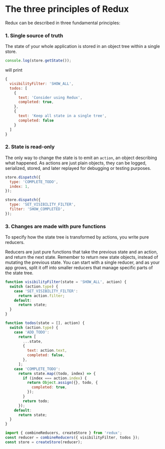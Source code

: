 # The three principles of Redux

Redux can be described in three fundamental principles:

### 1. Single source of truth

The state of your whole application is stored in an object tree within a single store.

```js
console.log(store.getState());
```

will print

```js
{
  visibilityFilter: 'SHOW_ALL',
  todos: [
    {
      text: 'Consider using Redux',
      completed: true,
    },
    {
      text: 'Keep all state in a single tree',
      completed: false
    }
  ]
}
```

### 2. State is read-only

The only way to change the state is to emit an `action`, an object describing what happened.
As actions are just plain objects, they can be logged, serialized, stored, and later replayed for debugging or testing
purposes.

```js
store.dispatch({
  type: 'COMPLETE_TODO',
  index: 1,
});

store.dispatch({
  type: 'SET_VISIBILITY_FILTER',
  filter: 'SHOW_COMPLETED',
});
```

### 3. Changes are made with pure functions

To specify how the state tree is transformed by actions, you write pure reducers.

Reducers are just pure functions that take the previous state and an action, and return the next state. Remember to
return new state objects, instead of mutating the previous state. You can start with a single reducer, and as your app
grows, split it off into smaller reducers that manage specific parts of the state tree.

```js
function visibilityFilter(state = 'SHOW_ALL', action) {
  switch (action.type) {
    case 'SET_VISIBILITY_FILTER':
      return action.filter;
    default:
      return state;
  }
}

function todos(state = [], action) {
  switch (action.type) {
    case 'ADD_TODO':
      return [
        ...state,
        {
          text: action.text,
          completed: false,
        },
      ];
    case 'COMPLETE_TODO':
      return state.map((todo, index) => {
        if (index === action.index) {
          return Object.assign({}, todo, {
            completed: true,
          });
        }
        return todo;
      });
    default:
      return state;
  }
}

import { combineReducers, createStore } from 'redux';
const reducer = combineReducers({ visibilityFilter, todos });
const store = createStore(reducer);
```
